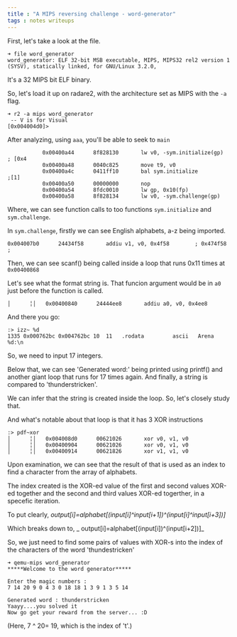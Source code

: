 ```yaml
---
title : "A MIPS reversing challenge - word-generator"
tags : notes writeups
---
```


First, let's take a look at the file.

```
➜ file word_generator
word_generator: ELF 32-bit MSB executable, MIPS, MIPS32 rel2 version 1 (SYSV), statically linked, for GNU/Linux 3.2.0,
```

It's a 32 MIPS bit ELF binary.

So, let's load it up on radare2, with the architecture set as MIPS with the `-a` flag.

```
➜ r2 -a mips word_generator
 -- V is for Visual
[0x004004d0]> 
```

After analyzing, using `aaa`, you'll be able to seek to `main` 
```
           0x00400a44      8f828130       lw v0, -sym.initialize(gp)    ; [0x4
           0x00400a48      0040c825       move t9, v0                          
           0x00400a4c      0411ff10       bal sym.initialize          ;[1]     
           0x00400a50      00000000       nop                                  
           0x00400a54      8fdc0010       lw gp, 0x10(fp)                      
           0x00400a58      8f828134       lw v0, -sym.challenge(gp)    
```

Where, we can see function calls to too functions `sym.initialize` and `sym.challenge`.

In `sym.challenge`,  firstly we can see English alphabets, a-z being imported.

```
0x004007b0      24434f58       addiu v1, v0, 0x4f58        ; 0x474f58 ;    
```
Then, we can see scanf() being called inside a loop that runs 0x11 times at `0x00400868`

Let's see what the format string is. That funcion argument would be in `a0` just before the function is called. 

```
│      ╎│   0x00400840      24444ee8       addiu a0, v0, 0x4ee8
```
And there you go:

```
:> izz~ %d
1335 0x000762bc 0x004762bc 10  11   .rodata         ascii   Arena %d:\n
```
So, we need to input 17 integers.

Below that, we can see 'Generated word:' being printed using printf() and another giant loop that runs for 17 times again.
And finally, a string is compared to 'thunderstricken'.

We can infer that the string is created inside the loop. So, let's closely study that.

And what's notable about that loop is that it has 3 XOR instructions

```
:> pdf~xor
│      ╎│   0x004008d0      00621026       xor v0, v1, v0
│      ╎│   0x00400904      00621026       xor v0, v1, v0
│      ╎│   0x00400914      00621826       xor v1, v1, v0
```
Upon examination, we can see that the result of that is used as an index to find a character from the array of alphabets.

The index created is the XOR-ed value of the first and second values XOR-ed together and the second and third values XOR-ed togerther, in a specefic iteration.

To put clearly,
_output[i]=alphabet[(input[i]^input[i+1])^(input[i]^input[i+3])]_

Which breaks down to,
_ output[i]=alphabet[(input[i])^(input[i+2])]_

So, we just need to find some pairs of values with XOR-s into the index of the characters of the word 'thundestricken'

```
➜ qemu-mips word_generator
*****Welcome to the word generator*****

Enter the magic numbers :
7 14 20 9 0 4 3 0 18 18 1 3 9 1 3 5 14

Generated word : thunderstricken
Yaayy....you solved it
Now go get your reward from the server... :D
```

(Here, 7 ^ 20= 19, which is the index of 't'.)



